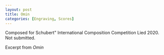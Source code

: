 ```yaml
---
layout: post
title: Omin
categories: [Engraving, Scores]
---
```


Composed for Schubert" International Composition Competition Lied 2020. Not submitted.

Excerpt from *Omin*